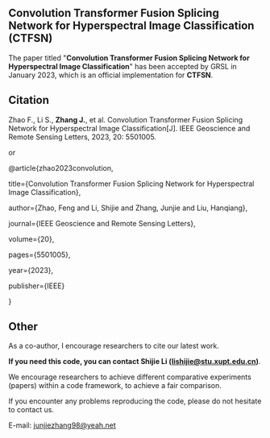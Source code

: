 ## Convolution Transformer Fusion Splicing Network for Hyperspectral Image Classification (CTFSN)
The paper titled "**Convolution Transformer Fusion Splicing Network for Hyperspectral Image Classification**" has been accepted by GRSL in January 2023, which is an official implementation for **CTFSN**.

## Citation

Zhao F., Li S., **Zhang J.**, et al. Convolution Transformer Fusion Splicing Network for Hyperspectral Image Classification[J]. IEEE Geoscience and Remote Sensing Letters, 2023, 20: 5501005.

or

@article{zhao2023convolution,

  title={Convolution Transformer Fusion Splicing Network for Hyperspectral Image Classification},
  
  author={Zhao, Feng and Li, Shijie and Zhang, Junjie and Liu, Hanqiang},
  
  journal={IEEE Geoscience and Remote Sensing Letters},
  
  volume={20},
  
  pages={5501005},
  
  year={2023},
  
  publisher={IEEE}
  
}

## Other

As a co-author, I encourage researchers to cite our latest work. 

**If you need this code, you can contact Shijie Li (lishijie@stu.xupt.edu.cn)**.

We encourage researchers to achieve different comparative experiments (papers) within a code framework, to achieve a fair comparison.

If you encounter any problems reproducing the code, please do not hesitate to contact us.

E-mail: junjiezhang98@yeah.net
